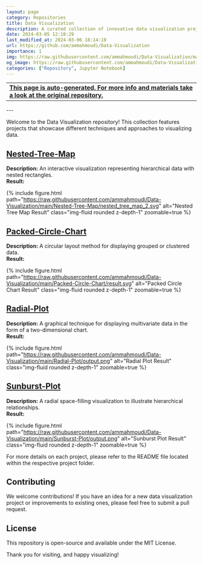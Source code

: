 ```yaml
---
layout: page
category: Repositories
title: Data Visualization
description: A curated collection of innovative data visualization projects
date: 2024-03-05 12:18:29 
last_modified_at: 2024-03-06 18:14:10 
url: https://github.com/ammahmoudi/Data-Visualization
importance: 1
img: https://raw.githubusercontent.com/ammahmoudi/Data-Visualization/main/Nested-Tree-Map/nested_tree_map_2.svg
og_image: https://raw.githubusercontent.com/ammahmoudi/Data-Visualization/main/Nested-Tree-Map/nested_tree_map_2.svg
categories: ["Repository", Jupyter Notebook]
---
```

<div id="open-in-github" > <table class="table-cv list-group-table"> <tbody> <tr>    <td class="list-group-name"><b>   <a href="https://github.com/ammahmoudi/Data-Visualization" rel="external nofollow noopener" target="_blank"><i class="fa-brands fa-github"></i> This page is auto-generated. For more info and materials take a look at the original repository.</a> </b></td></tr> </tbody> </table></div>
---

Welcome to the Data Visualization repository! This collection features projects that showcase different techniques and approaches to visualizing data.

## [Nested-Tree-Map](https://github.com/ammahmoudi/Data-Visualization/tree/main/Nested-Tree-Map)
**Description:** An interactive visualization representing hierarchical data with nested rectangles.  
**Result:**

{% include figure.html path="https://raw.githubusercontent.com/ammahmoudi/Data-Visualization/main/Nested-Tree-Map/nested_tree_map_2.svg" alt="Nested Tree Map Result" class="img-fluid rounded z-depth-1" zoomable=true %}

## [Packed-Circle-Chart](https://github.com/ammahmoudi/Data-Visualization/tree/main/Packed-Circle-Chart)
**Description:** A circular layout method for displaying grouped or clustered data.  
**Result:** 

{% include figure.html path="https://raw.githubusercontent.com/ammahmoudi/Data-Visualization/main/Packed-Circle-Chart/result.svg" alt="Packed Circle Chart Result" class="img-fluid rounded z-depth-1" zoomable=true %}

## [Radial-Plot](https://github.com/ammahmoudi/Data-Visualization/tree/main/Radial-Plot)
**Description:** A graphical technique for displaying multivariate data in the form of a two-dimensional chart.  
**Result:**

{% include figure.html path="https://raw.githubusercontent.com/ammahmoudi/Data-Visualization/main/Radial-Plot/output.png" alt="Radial Plot Result" class="img-fluid rounded z-depth-1" zoomable=true %}

## [Sunburst-Plot](https://github.com/ammahmoudi/Data-Visualization/tree/main/Sunburst-Plot)
**Description:** A radial space-filling visualization to illustrate hierarchical relationships.  
**Result:**

{% include figure.html path="https://raw.githubusercontent.com/ammahmoudi/Data-Visualization/main/Sunburst-Plot/output.png" alt="Sunburst Plot Result" class="img-fluid rounded z-depth-1" zoomable=true %}

For more details on each project, please refer to the README file located within the respective project folder.

## Contributing

We welcome contributions! If you have an idea for a new data visualization project or improvements to existing ones, please feel free to submit a pull request.

## License

This repository is open-source and available under the MIT License.

Thank you for visiting, and happy visualizing!
